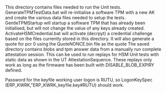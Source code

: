 This directory contains files needed to run the Unit tests.
GenerateTPMTestData.bat will re-initialise a software TPM with a new AK and create the various data files needed to setup the tests.
GentleTPMStartup will startup a software TPM that has already been initialised, but will not change the value of any keys already created.
ActivateHSMCredential.bat will activate (decrpyt) a credential challenge based on the files currently stored in this directory.   It will also generate a quote for pcr 0 using the QuoteNONCE.bin file as the quote
The saved directory contains blobs and tpm answer data from a manually run complete attestation session.   This can be used to run replays for HSM Unit tests with static data as shown in the UT AttestationSequence.   These replays only work as long as the firmware has been built with DISABLE_BLOB_EXPIRY defined.

Password for the keyfile working user logon is RUTU, so LogonKeySpec (ERP_KWRK,"ERP_KWRK_keyfile.key#RUTU) should work.